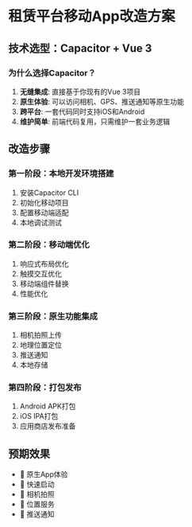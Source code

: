 # 租赁平台移动App改造方案

## 技术选型：Capacitor + Vue 3

### 为什么选择Capacitor？
1. **无缝集成**: 直接基于你现有的Vue 3项目
2. **原生体验**: 可以访问相机、GPS、推送通知等原生功能
3. **跨平台**: 一套代码同时支持iOS和Android
4. **维护简单**: 前端代码复用，只需维护一套业务逻辑

## 改造步骤

### 第一阶段：本地开发环境搭建
1. 安装Capacitor CLI
2. 初始化移动项目
3. 配置移动端适配
4. 本地调试测试

### 第二阶段：移动端优化
1. 响应式布局优化
2. 触摸交互优化
3. 移动端组件替换
4. 性能优化

### 第三阶段：原生功能集成
1. 相机拍照上传
2. 地理位置定位
3. 推送通知
4. 本地存储

### 第四阶段：打包发布
1. Android APK打包
2. iOS IPA打包
3. 应用商店发布准备

## 预期效果
- 📱 原生App体验
- 🚀 快速启动
- 📸 相机拍照
- 📍 位置服务
- 🔔 推送通知